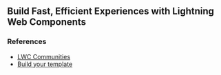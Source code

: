## Build Fast, Efficient Experiences with Lightning Web Components

### References
- [LWC Communities](https://resources.docs.salesforce.com/rel1/doc/en-us/static/pdf/LWCCommunitiesPilotDocs.pdf)
- [Build your template](https://help.salesforce.com/articleView?id=rss_build_your_own_pages.htm&type=5)

